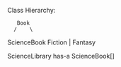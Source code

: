 Class Hierarchy:

       Book
      /    \
ScienceBook Fiction
|
Fantasy

ScienceLibrary has-a ScienceBook[]
